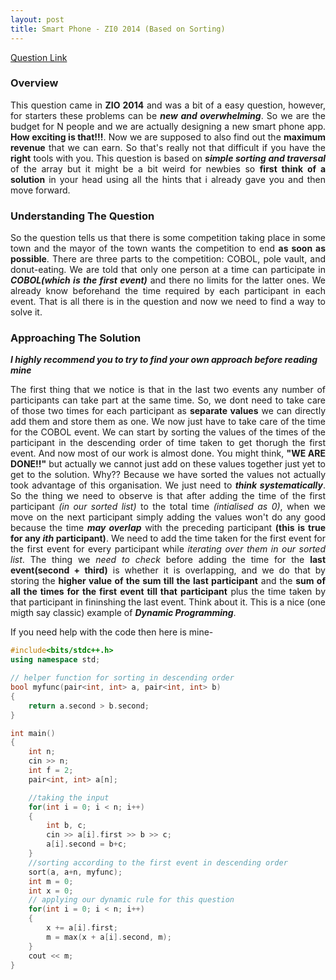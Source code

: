 ```yaml
---
layout: post
title: Smart Phone - ZI0 2014 (Based on Sorting)
---
```


[Question Link]((https://www.codechef.com/ZCOPRAC/problems/ZCO14003))

### Overview

<div style="text-align: justify">
	This question came in <b>ZIO 2014</b> and was a bit of a easy question, however, for starters these problems can be <em><b>new and overwhelming</b></em>. So we are the budget for N people and we are actually designing a new smart phone app. <b>How exciting is that!!!</b>. Now we are supposed to also find out the <b>maximum revenue</b> that we can earn. So that's really not that difficult if you have the <b>right</b> tools with you. This question is based on <em><b>simple sorting and traversal</b></em> of the array but it might be a bit weird for newbies so <b>first think of a solution</b> in your head using all the hints that i already gave you and then move forward.
</div>

### Understanding The Question

<div style="text-align: justify">
So the question tells us that there is some competition taking place in some town and the mayor of the town wants the competition to end <b>as soon as possible</b>. There are three parts to the competition: COBOL, pole vault, and donut-eating. We are told that only one person at a time can participate in <em><b>COBOL(which is the first event)</b></em> and there no limits for the latter ones. We already know beforehand the time required by each participant in each event. That is all there is in the question and now we need to find a way to solve it.
</div>

### Approaching The Solution

_**I highly recommend you to try to find your own approach before reading mine**_

<div style="text-align: justify">
The first thing that we notice is that in the last two events any number of participants can take part at the same time. So, we dont need to take care of those two times for each participant as <b>separate values</b> we can directly add them and store them as one. We now just have to take care of the time for the COBOL event. We can start by sorting the values of the times of the participant in the descending order of time taken to get thorugh the first event. And now most of our work is almost done. You might think, <b>"WE ARE DONE!!"</b> but actually we cannot just add on these values together just yet to get to the solution. Why?? Because we have sorted the values not actually took advantage of this organisation. We just need to <em><b>think systematically</b></em>. So the thing we need to observe is that after adding the time of the first participant <em>(in our sorted list)</em> to the total time <em>(intialised as 0)</em>, when we move on the next participant simply adding the values won't do any good because the time <em><b>may overlap</b></em> with the preceding participant <b>(this is true for any <em>ith</em> participant)</b>. We need to add the time taken for the first event for the first event for every participant while <em>iterating over them in our sorted list</em>. The thing we <em>need to check</em> before adding the time for the <b>last event(second + third)</b> is whether it is overlapping, and we do that by storing the <b>higher value of the sum till the last participant</b> and the <b>sum of all the times for the first event till that participant</b> plus the time taken by that participant in fininshing the last event. Think about it. This is a nice (one migth say classic) example of <em><b>Dynamic Programming</b></em>. 
</div>

If you need help with the code then here is mine-

```cpp
#include<bits/stdc++.h>
using namespace std;

// helper function for sorting in descending order
bool myfunc(pair<int, int> a, pair<int, int> b)
{
	return a.second > b.second;
}

int main()
{
	int n;
	cin >> n;
	int f = 2;
	pair<int, int> a[n];

	//taking the input
	for(int i = 0; i < n; i++)
	{
		int b, c;
		cin >> a[i].first >> b >> c;
		a[i].second = b+c;
	}
	//sorting according to the first event in descending order
	sort(a, a+n, myfunc);
	int m = 0;
	int x = 0;
	// applying our dynamic rule for this question
	for(int i = 0; i < n; i++)
	{
		x += a[i].first;
		m = max(x + a[i].second, m);
	}
	cout << m;
}
```
